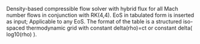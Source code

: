 Density-based compressible flow solver with hybrid flux for all Mach number flows in conjunction with RK(4,4). 
EoS in tabulated form is inserted as input; 
Applicable to any EoS. 
The format of the table is a structured iso-spaced thermodynamic grid with constant delta(rho)=ct or constant delta( log10(rho) ).